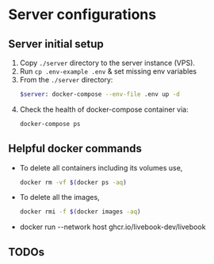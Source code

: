 # Server configurations

## Server initial setup

1. Copy `./server` directory to the server instance (VPS).
2. Run `cp .env-example .env` & set missing env variables
3. From the `./server` directory:
    ```bash
    $server: docker-compose --env-file .env up -d
    ```
4. Check the health of docker-compose container via:
    ```bash
    docker-compose ps
    ```

## Helpful docker commands

- To delete all containers including its volumes use,
    ```bash
    docker rm -vf $(docker ps -aq)
    ```
- To delete all the images,
    ```bash
    docker rmi -f $(docker images -aq)
    ```

- docker run --network host ghcr.io/livebook-dev/livebook

## TODOs

